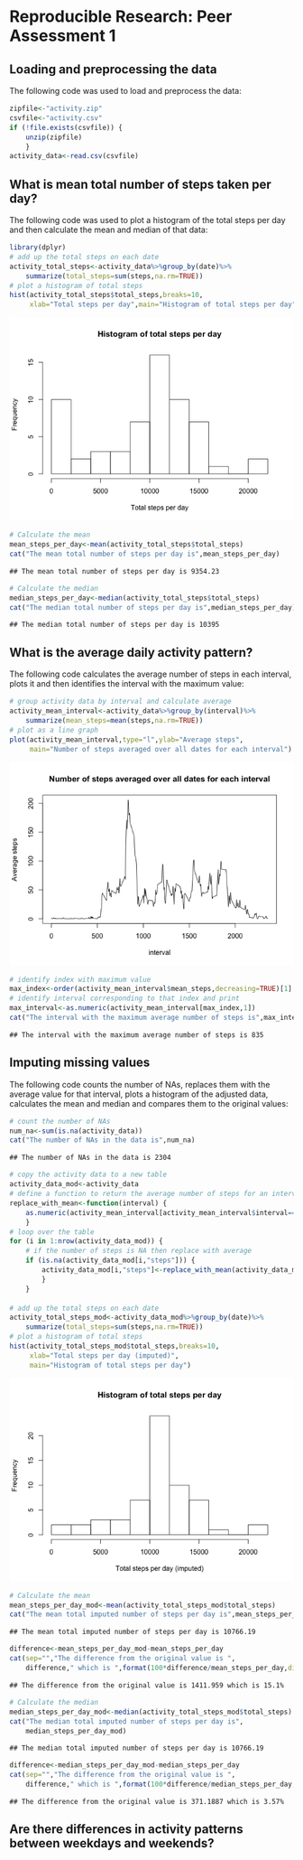 # Reproducible Research: Peer Assessment 1


## Loading and preprocessing the data

The following code was used to load and preprocess the data:


```r
zipfile<-"activity.zip"
csvfile<-"activity.csv"
if (!file.exists(csvfile)) {
    unzip(zipfile)    
    }
activity_data<-read.csv(csvfile)
```

## What is mean total number of steps taken per day?

The following code was used to plot a histogram of the total
steps per day and then calculate the mean and median of that data:


```r
library(dplyr)
# add up the total steps on each date
activity_total_steps<-activity_data%>%group_by(date)%>%
    summarize(total_steps=sum(steps,na.rm=TRUE))
# plot a histogram of total steps
hist(activity_total_steps$total_steps,breaks=10,
     xlab="Total steps per day",main="Histogram of total steps per day")
```

![](PA1_template_files/figure-html/mean_steps_per_day-1.png) 

```r
# Calculate the mean
mean_steps_per_day<-mean(activity_total_steps$total_steps)
cat("The mean total number of steps per day is",mean_steps_per_day)
```

```
## The mean total number of steps per day is 9354.23
```

```r
# Calculate the median
median_steps_per_day<-median(activity_total_steps$total_steps)
cat("The median total number of steps per day is",median_steps_per_day)
```

```
## The median total number of steps per day is 10395
```

## What is the average daily activity pattern?

The following code calculates the average number of steps in each
interval, plots it and then identifies the interval with the
maximum value:


```r
# group activity data by interval and calculate average
activity_mean_interval<-activity_data%>%group_by(interval)%>%
    summarize(mean_steps=mean(steps,na.rm=TRUE))
# plot as a line graph
plot(activity_mean_interval,type="l",ylab="Average steps",
     main="Number of steps averaged over all dates for each interval")
```

![](PA1_template_files/figure-html/dailypattern-1.png) 

```r
# identify index with maximum value
max_index<-order(activity_mean_interval$mean_steps,decreasing=TRUE)[1]
# identify interval corresponding to that index and print
max_interval<-as.numeric(activity_mean_interval[max_index,1])
cat("The interval with the maximum average number of steps is",max_interval)
```

```
## The interval with the maximum average number of steps is 835
```

## Imputing missing values

The following code counts the number of NAs, replaces them with the
average value for that interval, plots a histogram of the adjusted
data, calculates the mean and median and compares them to
the original values:


```r
# count the number of NAs
num_na<-sum(is.na(activity_data))
cat("The number of NAs in the data is",num_na)
```

```
## The number of NAs in the data is 2304
```

```r
# copy the activity data to a new table
activity_data_mod<-activity_data
# define a function to return the average number of steps for an interval
replace_with_mean<-function(interval) {
    as.numeric(activity_mean_interval[activity_mean_interval$interval==interval,2])
    }
# loop over the table
for (i in 1:nrow(activity_data_mod)) {
    # if the number of steps is NA then replace with average
    if (is.na(activity_data_mod[i,"steps"])) {
        activity_data_mod[i,"steps"]<-replace_with_mean(activity_data_mod[i,"interval"])
        }
    }

# add up the total steps on each date
activity_total_steps_mod<-activity_data_mod%>%group_by(date)%>%
    summarize(total_steps=sum(steps,na.rm=TRUE))
# plot a histogram of total steps
hist(activity_total_steps_mod$total_steps,breaks=10,
     xlab="Total steps per day (imputed)",
     main="Histogram of total steps per day")
```

![](PA1_template_files/figure-html/imputing-1.png) 

```r
# Calculate the mean
mean_steps_per_day_mod<-mean(activity_total_steps_mod$total_steps)
cat("The mean total imputed number of steps per day is",mean_steps_per_day_mod)
```

```
## The mean total imputed number of steps per day is 10766.19
```

```r
difference<-mean_steps_per_day_mod-mean_steps_per_day
cat(sep="","The difference from the original value is ",
    difference," which is ",format(100*difference/mean_steps_per_day,digits=3),"%")
```

```
## The difference from the original value is 1411.959 which is 15.1%
```

```r
# Calculate the median
median_steps_per_day_mod<-median(activity_total_steps_mod$total_steps)
cat("The median total imputed number of steps per day is",
    median_steps_per_day_mod)
```

```
## The median total imputed number of steps per day is 10766.19
```

```r
difference<-median_steps_per_day_mod-median_steps_per_day
cat(sep="","The difference from the original value is ",
    difference," which is ",format(100*difference/median_steps_per_day,digits=3),"%")
```

```
## The difference from the original value is 371.1887 which is 3.57%
```

## Are there differences in activity patterns between weekdays and weekends?
